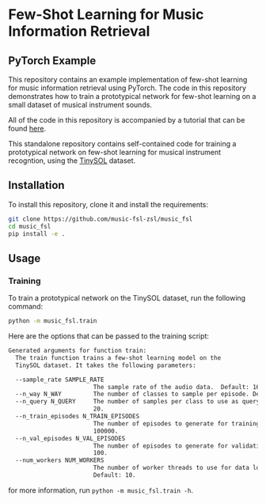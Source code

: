 # Few-Shot Learning for Music Information Retrieval
## PyTorch Example


This repository contains an example implementation of few-shot learning for music information retrieval using PyTorch. The code in this repository demonstrates how to train a prototypical network for few-shot learning on a small dataset of musical instrument sounds.

All of the code in this repository is accompanied by a tutorial that can be found [here](https://music-fsl-zsl.github.io/tutorial/fsl-example/intro.html). 

This standalone repository contains self-contained code for training a prototypical network on few-shot learning for musical instrument recogntion, using the [TinySOL](https://zenodo.org/record/3685367) dataset. 


## Installation

To install this repository, clone it and install the requirements:

```bash
git clone https://github.com/music-fsl-zsl/music_fsl
cd music_fsl
pip install -e .
```

## Usage

### Training

To train a prototypical network on the TinySOL dataset, run the following command:

```bash
python -m music_fsl.train 
```

Here are the options that can be passed to the training script:
```bash
Generated arguments for function train:
  The train function trains a few-shot learning model on the
  TinySOL dataset. It takes the following parameters:

  --sample_rate SAMPLE_RATE
                        The sample rate of the audio data.  Default: 16000.
  --n_way N_WAY         The number of classes to sample per episode. Default: 5.
  --n_query N_QUERY     The number of samples per class to use as query. Default:
                        20.
  --n_train_episodes N_TRAIN_EPISODES
                        The number of episodes to generate for training. Default:
                        100000.
  --n_val_episodes N_VAL_EPISODES
                        The number of episodes to generate for validation. Default:
                        100.
  --num_workers NUM_WORKERS
                        The number of worker threads to use for data loading.
                        Default: 10.
```

for more information, run `python -m music_fsl.train -h`.

